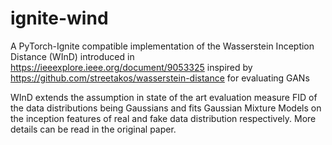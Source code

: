 # ignite-wind

A PyTorch-Ignite compatible implementation of the Wasserstein Inception Distance (WInD) introduced in
https://ieeexplore.ieee.org/document/9053325 inspired by https://github.com/streetakos/wasserstein-distance
for evaluating GANs

WInD extends the assumption in state of the art evaluation measure FID of the data distributions being Gaussians and fits Gaussian Mixture Models on the inception features of real and fake data distribution respectively. More details can be read in the original paper.
